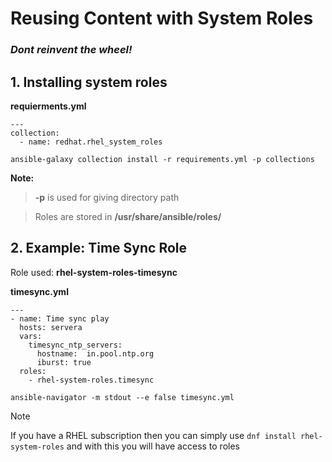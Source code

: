 # Reusing Content with System Roles
### ***Dont reinvent the wheel!***

## 1. Installing system roles

**requierments.yml**
```
---
collection:
  - name: redhat.rhel_system_roles
```

```
ansible-galaxy collection install -r requirements.yml -p collections
```

**Note:**
> **-p** is used for giving directory path

> Roles are stored in **/usr/share/ansible/roles/**

## 2. Example: Time Sync Role
Role used: **rhel-system-roles-timesync**


**timesync.yml**
```
---
- name: Time sync play
  hosts: servera
  vars:
    timesync_ntp_servers:
      hostname:  in.pool.ntp.org
      iburst: true
  roles:
    - rhel-system-roles.timesync
```

```
ansible-navigator -m stdout --e false timesync.yml
```
> [!NOTE]
> If you have a RHEL subscription then you can simply use ```dnf install rhel-system-roles``` and with this you will have access to roles

